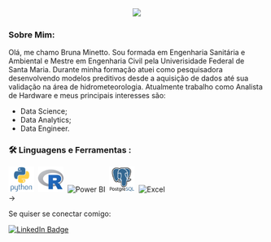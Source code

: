 <div id="header" align="center">
  <img src="https://media.giphy.com/media/l46Cy1rHbQ92uuLXa/giphy.gif" width="400"/>
</div>


### Sobre Mim:
Olá, me chamo Bruna Minetto.
Sou formada em Engenharia Sanitária e Ambiental e Mestre em Engenharia Civil pela Univerisidade Federal de Santa Maria. Durante minha formação atuei como pesquisadora desenvolvendo modelos preditivos desde a aquisição de dados até sua validação na área de hidrometeorologia.
Atualmente trabalho como Analista de Hardware e meus principais interesses são:
- Data Science;
- Data Analytics;
- Data Engineer.
  
### :hammer_and_wrench: Linguagens e Ferramentas :
<div>
  <img src="https://github.com/devicons/devicon/blob/master/icons/python/python-original-wordmark.svg" title="Python" alt="Python" width="50" height="50"/>&nbsp;
  <img src="https://github.com/devicons/devicon/blob/master/icons/r/r-original.svg" title="R" alt="R" width="50" height="50"/>&nbsp;
  <img src="https://upload.wikimedia.org/wikipedia/commons/thumb/c/c9/Power_bi_logo_black.svg/1200px-Power_bi_logo_black.svg.png" title="Power BI" alt="Power BI" width="50" height="50"/>&nbsp;
  <img src="https://github.com/devicons/devicon/blob/master/icons/postgresql/postgresql-original-wordmark.svg" title="Postgresql" alt="Postgresql" width="50" height="50"/>&nbsp;
  <img src="https://upload.wikimedia.org/wikipedia/commons/thumb/3/34/Microsoft_Office_Excel_%282019%E2%80%93present%29.svg/1101px-Microsoft_Office_Excel_%282019%E2%80%93present%29.svg.png" title="Excel" alt="Excel" width="50" height="50"/>&nbsp;
</div>
 -> <a> 


Se quiser se conectar comigo:
<div id="badges">
  <a href="https://www.linkedin.com/in/bruna-minetto-83a044222/">
    <img src="https://img.shields.io/badge/LinkedIn-blue?style=for-the-badge&logo=linkedin&logoColor=white" alt="LinkedIn Badge"/>
</div>

